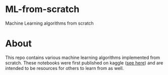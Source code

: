 # ML-from-scratch

Machine Learning algorithms from scratch

# About

This repo contains various machine learning algorithms implemented from scratch. These notebooks were first published on kaggle ([see here](https://www.kaggle.com/code/samuelcortinhas/catalogue-of-my-kaggle-notebooks)) and are intended to be resources for others to learn from as well.
